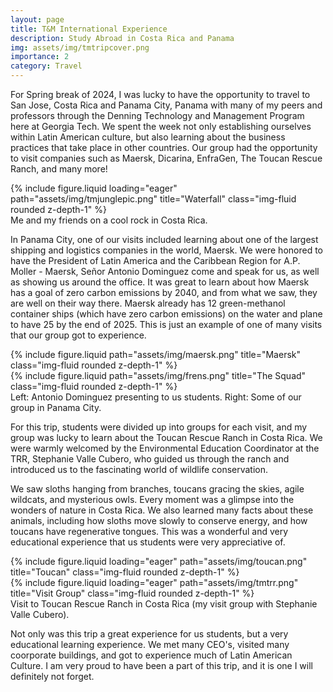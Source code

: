 ```yaml
---
layout: page
title: T&M International Experience
description: Study Abroad in Costa Rica and Panama
img: assets/img/tmtripcover.png
importance: 2
category: Travel
---
```


For Spring break of 2024, I was lucky to have the opportunity to travel to San Jose, Costa Rica and Panama City, Panama with many of my peers and professors through the Denning Technology and Management Program here at Georgia Tech. We spent the week not only establishing ourselves within Latin American culture, but also learning about the business practices that take place in other countries. Our group had the opportunity to visit companies such as Maersk, Dicarina, EnfraGen, The Toucan Rescue Ranch, and many more!

<div class="row">
    <div class="col-sm mt-3 mt-md-0">
        {% include figure.liquid loading="eager" path="assets/img/tmjunglepic.png" title="Waterfall" class="img-fluid rounded z-depth-1" %}
    </div>
</div>
<div class="caption">
    Me and my friends on a cool rock in Costa Rica.
</div>

In Panama City, one of our visits included learning about one of the largest shipping and logistics companies in the world, Maersk. We were honored to have the President of Latin America and the Caribbean Region for A.P. Moller - Maersk, Señor Antonio Dominguez come and speak for us, as well as showing us around the office. It was great to learn about how Maersk has a goal of zero carbon emissions by 2040, and from what we saw, they are well on their way there. Maersk already has 12 green-methanol container ships (which have zero carbon emissions) on the water and plane to have 25 by the end of 2025. This is just an example of one of many visits that our group got to experience.

<div class="row justify-content-sm-center">
    <div class="col-sm-6 mt-3 mt-md-0">
        {% include figure.liquid path="assets/img/maersk.png" title="Maersk" class="img-fluid rounded z-depth-1" %}
    </div>
    <div class="col-sm-5 mt-3 mt-md-0">
        {% include figure.liquid path="assets/img/frens.png" title="The Squad" class="img-fluid rounded z-depth-1" %}
    </div>
</div>
<div class="caption">
    Left: Antonio Dominguez presenting to us students. Right: Some of our group in Panama City.
</div>

For this trip, students were divided up into groups for each visit, and my group was lucky to learn about the Toucan Rescue Ranch in Costa Rica. We were warmly welcomed by the Environmental Education Coordinator at the TRR, Stephanie Valle Cubero, who  guided us through the ranch and introduced us to the fascinating world of wildlife conservation.

We saw sloths hanging from branches, toucans gracing the skies, agile wildcats, and mysterious owls. Every moment was a glimpse into the wonders of nature in Costa Rica. We also learned many facts about these animals, including how sloths move slowly to conserve energy, and how toucans have regenerative tongues. This was a wonderful and very educational experience that us students were very appreciative of.

<div class="row">
    <div class="col-sm-5 mt-3 mt-md-0">
        {% include figure.liquid loading="eager" path="assets/img/toucan.png" title="Toucan" class="img-fluid rounded z-depth-1" %}
    </div>
    <div class="col-sm-6 mt-3 mt-md-0">
        {% include figure.liquid loading="eager" path="assets/img/tmtrr.png" title="Visit Group" class="img-fluid rounded z-depth-1" %}
    </div>
</div>
<div class="caption">
    Visit to Toucan Rescue Ranch in Costa Rica (my visit group with Stephanie Valle Cubero).
</div>

Not only was this trip a great experience for us students, but a very educational learning experience. We met many CEO's, visited many coorporate buildings, and got to experience much of Latin American Culture. I am very proud to have been a part of this trip, and it is one I will definitely not forget.